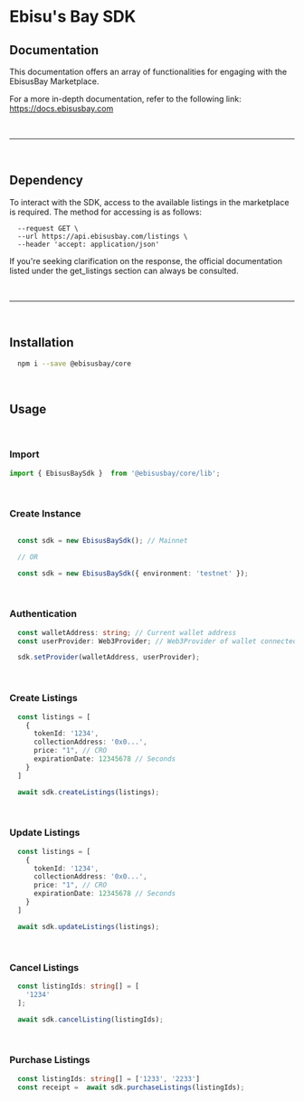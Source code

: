 # Ebisu's Bay SDK

## Documentation
This documentation offers an array of functionalities for engaging with the EbisusBay Marketplace.

For a more in-depth documentation, refer to the following link: 
https://docs.ebisusbay.com

<br/>

---

<br/>

## Dependency
To interact with the SDK, access to the available listings in the marketplace is required. The method for accessing is as follows:

```curl
  --request GET \
  --url https://api.ebisusbay.com/listings \
  --header 'accept: application/json'
```

If you're seeking clarification on the response, the official documentation listed under the get_listings section can always be consulted.

<br/>

---
<br/>

## Installation

```sh
  npm i --save @ebisusbay/core    
```

<br/>

## Usage

<br/>

### Import


```ts
import { EbisusBaySdk }  from '@ebisusbay/core/lib';
```

<br/>

### Create Instance

```ts

  const sdk = new EbisusBaySdk(); // Mainnet

  // OR

  const sdk = new EbisusBaySdk({ environment: 'testnet' });
```

<br/>

### Authentication

```ts  
  const walletAddress: string; // Current wallet address
  const userProvider: Web3Provider; // Web3Provider of wallet connected

  sdk.setProvider(walletAddress, userProvider);
```

<br/>

### Create Listings

```ts
  const listings = [
    {
      tokenId: '1234',
      collectionAddress: '0x0...',
      price: "1", // CRO
      expirationDate: 12345678 // Seconds
    }
  ]

  await sdk.createListings(listings);
```

<br/>

### Update Listings

```ts
  const listings = [
    {
      tokenId: '1234',
      collectionAddress: '0x0...',
      price: "1", // CRO
      expirationDate: 12345678 // Seconds
    }
  ]

  await sdk.updateListings(listings);
```

<br/>

### Cancel Listings

```ts
  const listingIds: string[] = [
    '1234'
  ];

  await sdk.cancelListing(listingIds);
```

<br/>

### Purchase Listings

```ts
  const listingIds: string[] = ['1233', '2233']
  const receipt =  await sdk.purchaseListings(listingIds);
```
